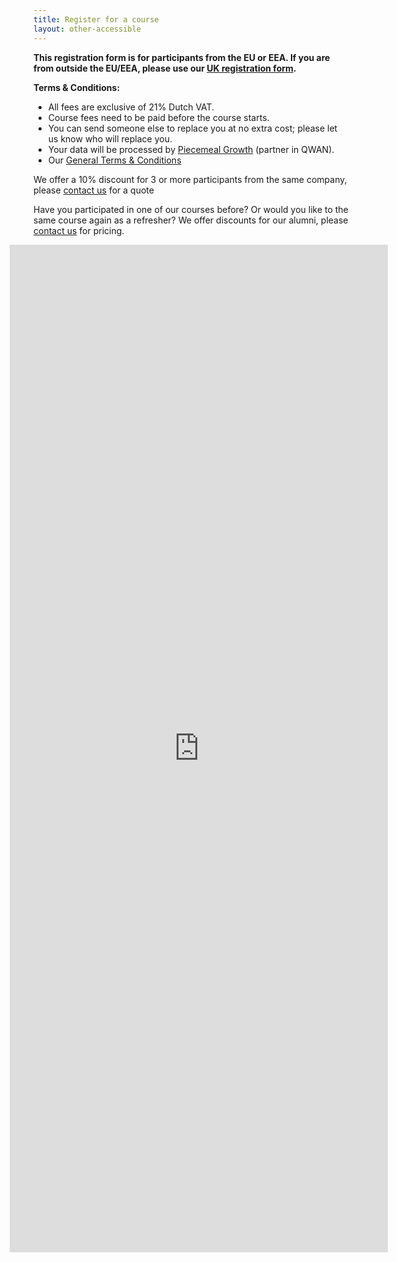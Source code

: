 ```yaml
---
title: Register for a course
layout: other-accessible
---
```



**This registration form is for participants from the EU or EEA. If you are from outside the EU/EEA, please use our [UK registration form](/training/register-uk).**

**Terms & Conditions:**

- All fees are exclusive of 21% Dutch VAT.
- Course fees need to be paid before the course starts.
- You can send someone else to replace you at no extra cost; please let us know who will replace you.
- Your data will be processed by [Piecemeal Growth](https://www.piecemealgrowth.nl) (partner in QWAN).
- Our [General Terms & Conditions](/attachments/tc-courses-piecemealgrowth-april-2021.pdf)

We offer a 10% discount for 3 or more participants from the same company, please
[contact us](https://www.qwan.eu/contact) for a quote

Have you participated in one of our courses before? Or would you like to  the
same course again as a refresher? We offer discounts for our alumni, please
[contact us](https://www.qwan.eu/contact) for pricing.

<iframe src="https://docs.google.com/forms/d/e/1FAIpQLSf_wNb1iiflOhOPWbELnxgYcU8htWABDqUlsksMcgzY-GRkHg/viewform?embedded=true" width="120%" height="1612" frameborder="0" marginheight="0" marginwidth="0" style="margin: 0 -38px 0 -38px;">Loading…</iframe>
